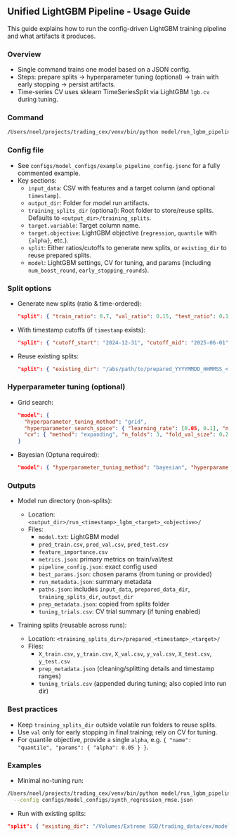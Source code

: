 ## Unified LightGBM Pipeline - Usage Guide

This guide explains how to run the config-driven LightGBM training pipeline and what artifacts it produces.

### Overview
- Single command trains one model based on a JSON config.
- Steps: prepare splits -> hyperparameter tuning (optional) -> train with early stopping -> persist artifacts.
- Time-series CV uses sklearn TimeSeriesSplit via LightGBM `lgb.cv` during tuning.

### Command
```bash
/Users/noel/projects/trading_cex/venv/bin/python model/run_lgbm_pipeline.py --config <path/to/config.json> --log-level INFO
```

### Config file
- See `configs/model_configs/example_pipeline_config.jsonc` for a fully commented example.
- Key sections:
  - `input_data`: CSV with features and a target column (and optional `timestamp`).
  - `output_dir`: Folder for model run artifacts.
  - `training_splits_dir` (optional): Root folder to store/reuse splits. Defaults to `<output_dir>/training_splits`.
  - `target.variable`: Target column name.
  - `target.objective`: LightGBM objective (`regression`, `quantile` with `{alpha}`, etc.).
  - `split`: Either ratios/cutoffs to generate new splits, or `existing_dir` to reuse prepared splits.
  - `model`: LightGBM settings, CV for tuning, and params (including `num_boost_round`, `early_stopping_rounds`).

### Split options
- Generate new splits (ratio & time-ordered):
  ```json
  "split": { "train_ratio": 0.7, "val_ratio": 0.15, "test_ratio": 0.15 }
  ```
- With timestamp cutoffs (if `timestamp` exists):
  ```json
  "split": { "cutoff_start": "2024-12-31", "cutoff_mid": "2025-06-01" }
  ```
- Reuse existing splits:
  ```json
  "split": { "existing_dir": "/abs/path/to/prepared_YYYYMMDD_HHMMSS_<target>" }
  ```

### Hyperparameter tuning (optional)
- Grid search:
  ```json
  "model": {
    "hyperparameter_tuning_method": "grid",
    "hyperparameter_search_space": { "learning_rate": [0.05, 0.1], "num_leaves": [15, 31] },
    "cv": { "method": "expanding", "n_folds": 3, "fold_val_size": 0.2, "gap": 0 }
  }
  ```
- Bayesian (Optuna required):
  ```json
  "model": { "hyperparameter_tuning_method": "bayesian", "hyperparameter_search_space": { ... } }
  ```

### Outputs
- Model run directory (non-splits):
  - Location: `<output_dir>/run_<timestamp>_lgbm_<target>_<objective>/`
  - Files:
    - `model.txt`: LightGBM model
    - `pred_train.csv`, `pred_val.csv`, `pred_test.csv`
    - `feature_importance.csv`
    - `metrics.json`: primary metrics on train/val/test
    - `pipeline_config.json`: exact config used
    - `best_params.json`: chosen params (from tuning or provided)
    - `run_metadata.json`: summary metadata
    - `paths.json`: includes `input_data`, `prepared_data_dir`, `training_splits_dir`, `output_dir`
    - `prep_metadata.json`: copied from splits folder
    - `tuning_trials.csv`: CV trial summary (if tuning enabled)

- Training splits (reusable across runs):
  - Location: `<training_splits_dir>/prepared_<timestamp>_<target>/`
  - Files:
    - `X_train.csv`, `y_train.csv`, `X_val.csv`, `y_val.csv`, `X_test.csv`, `y_test.csv`
    - `prep_metadata.json` (cleaning/splitting details and timestamp ranges)
    - `tuning_trials.csv` (appended during tuning; also copied into run dir)

### Best practices
- Keep `training_splits_dir` outside volatile run folders to reuse splits.
- Use `val` only for early stopping in final training; rely on CV for tuning.
- For quantile objective, provide a single `alpha`, e.g. `{ "name": "quantile", "params": { "alpha": 0.05 } }`.

### Examples
- Minimal no-tuning run:
```bash
/Users/noel/projects/trading_cex/venv/bin/python model/run_lgbm_pipeline.py \
  --config configs/model_configs/synth_regression_rmse.json
```
- Run with existing splits:
```json
"split": { "existing_dir": "/Volumes/Extreme SSD/trading_data/cex/models/e2e/shared_splits/prepared_20250831_201724_y_logret_24h" }
```



